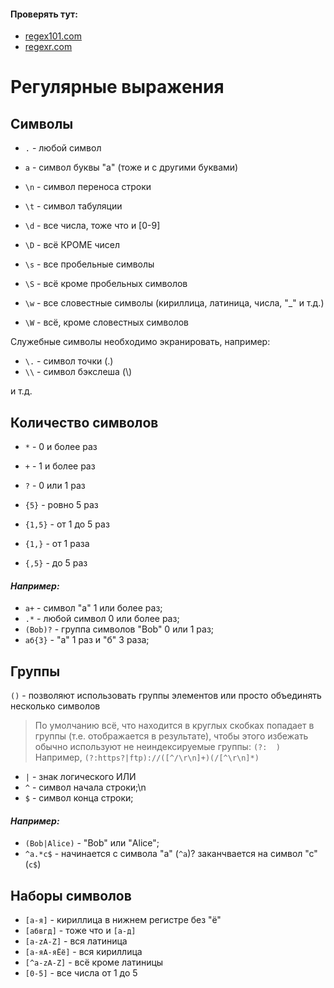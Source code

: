 #### Проверять тут:
* [regex101.com](https://regex101.com/)
* [regexr.com](https://regexr.com/)

# Регулярные выражения

## Символы

* `.` - любой символ
* `a` - символ буквы "a" (тоже и с другими буквами)
* `\n` - символ переноса строки
* `\t` - символ табуляции

* `\d` - все числа, тоже что и [0-9]
* `\D` - всё КРОМЕ чисел
* `\s` - все пробельные символы
* `\S` - всё кроме пробельных символов
* `\w` - все словестные символы (кириллица, латиница, числа, "_" и т.д.)
* `\W` - всё, кроме словестных символов

Служебные символы необходимо экранировать, например:

* `\.` - символ точки (.)
* `\\` - символ бэкслеша (\\)

и т.д.

## Количество символов

* `*` - 0 и более раз
* `+` - 1 и более раз
* `?` - 0 или 1 раз

* `{5}` - ровно 5 раз
* `{1,5}` - от 1 до 5 раз
* `{1,}` - от 1 раза
* `{,5}` - до 5 раз

#### *Например:*

- `a+` - символ "a" 1 или более раз;
- `.*` - любой символ 0 или более раз;
- `(Bob)?` - группа символов "Bob" 0 или 1 раз;
- `аб{3}` - "а" 1 раз и "б" 3 раза;

## Группы

`()` - позволяют использовать группы элементов или просто объединять несколько символов

>По умолчанию всё, что находится в круглых скобках попадает в группы (т.е. отображается в
>результате), чтобы этого избежать обычно используют не неиндексируемые группы: `(?:  )`
>Например, `(?:https?|ftp)://([^/\r\n]+)(/[^\r\n]*)`

* `|` - знак логического ИЛИ
* `^` - символ начала строки;\n
* `$` - символ конца строки;

#### *Например:*

- `(Bob|Alice)` - "Bob" или "Alice";
- `^a.*c$` - начинается  с символа "а" (`^a`)? заканчвается на символ "с" (`c$`)

## Наборы символов

* `[а-я]` - кириллица в нижнем регистре без "ё"
* `[абвгд]` - тоже что и `[а-д]`
* `[а-zA-Z]` - вся латиница
* `[а-яА-яЁё]` - вся кириллица
* `[^а-zA-Z]` - всё кроме латиницы
* `[0-5]` - все числа от 1 до 5